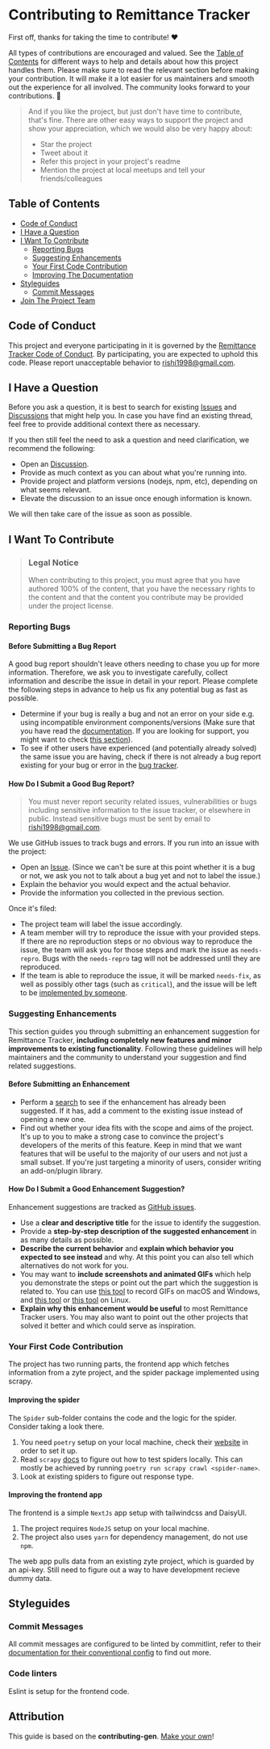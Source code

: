 <!-- omit in toc -->
# Contributing to Remittance Tracker

First off, thanks for taking the time to contribute! ❤️

All types of contributions are encouraged and valued. See the [Table of Contents](#table-of-contents) for different ways to help and details about how this project handles them. Please make sure to read the relevant section before making your contribution. It will make it a lot easier for us maintainers and smooth out the experience for all involved. The community looks forward to your contributions. 🎉

> And if you like the project, but just don't have time to contribute, that's fine. There are other easy ways to support the project and show your appreciation, which we would also be very happy about:
> - Star the project
> - Tweet about it
> - Refer this project in your project's readme
> - Mention the project at local meetups and tell your friends/colleagues

<!-- omit in toc -->
## Table of Contents

- [Code of Conduct](#code-of-conduct)
- [I Have a Question](#i-have-a-question)
- [I Want To Contribute](#i-want-to-contribute)
  - [Reporting Bugs](#reporting-bugs)
  - [Suggesting Enhancements](#suggesting-enhancements)
  - [Your First Code Contribution](#your-first-code-contribution)
  - [Improving The Documentation](#improving-the-documentation)
- [Styleguides](#styleguides)
  - [Commit Messages](#commit-messages)
- [Join The Project Team](#join-the-project-team)


## Code of Conduct

This project and everyone participating in it is governed by the
[Remittance Tracker Code of Conduct](https://github.com/Blakeinstein/Remit-Tracker/blob/master/CODE_OF_CONDUCT.md).
By participating, you are expected to uphold this code. Please report unacceptable behavior
to <rishi1998@gmail.com>.


## I Have a Question

Before you ask a question, it is best to search for existing [Issues](https://github.com/Blakeinstein/Remit-Tracker/issues) and [Discussions](https://github.com/Blakeinstein/Remit-Tracker/discussions) that might help you. In case you have find an existing thread, feel free to provide additional context there as necessary.

If you then still feel the need to ask a question and need clarification, we recommend the following:

- Open an [Discussion](https://github.com/Blakeinstein/Remit-Tracker/discussions/new).
- Provide as much context as you can about what you're running into.
- Provide project and platform versions (nodejs, npm, etc), depending on what seems relevant.
- Elevate the discussion to an issue once enough information is known.

We will then take care of the issue as soon as possible.

<!--
You might want to create a separate issue tag for questions and include it in this description. People should then tag their issues accordingly.

Depending on how large the project is, you may want to outsource the questioning, e.g. to Stack Overflow or Gitter. You may add additional contact and information possibilities:
- IRC
- Slack
- Gitter
- Stack Overflow tag
- Blog
- FAQ
- Roadmap
- E-Mail List
- Forum
-->

## I Want To Contribute

> ### Legal Notice <!-- omit in toc -->
> When contributing to this project, you must agree that you have authored 100% of the content, that you have the necessary rights to the content and that the content you contribute may be provided under the project license.

### Reporting Bugs

<!-- omit in toc -->
#### Before Submitting a Bug Report

A good bug report shouldn't leave others needing to chase you up for more information. Therefore, we ask you to investigate carefully, collect information and describe the issue in detail in your report. Please complete the following steps in advance to help us fix any potential bug as fast as possible.

- Determine if your bug is really a bug and not an error on your side e.g. using incompatible environment components/versions (Make sure that you have read the [documentation](). If you are looking for support, you might want to check [this section](#i-have-a-question)).
- To see if other users have experienced (and potentially already solved) the same issue you are having, check if there is not already a bug report existing for your bug or error in the [bug tracker](https://github.com/Blakeinstein/Remit-Tracker/issues?q=label%3Abug).

<!-- omit in toc -->
#### How Do I Submit a Good Bug Report?

> You must never report security related issues, vulnerabilities or bugs including sensitive information to the issue tracker, or elsewhere in public. Instead sensitive bugs must be sent by email to <rishi1998@gmail.com>.
<!-- You may add a PGP key to allow the messages to be sent encrypted as well. -->

We use GitHub issues to track bugs and errors. If you run into an issue with the project:

- Open an [Issue](https://github.com/Blakeinstein/Remit-Tracker/issues/new). (Since we can't be sure at this point whether it is a bug or not, we ask you not to talk about a bug yet and not to label the issue.)
- Explain the behavior you would expect and the actual behavior.
- Provide the information you collected in the previous section.

Once it's filed:

- The project team will label the issue accordingly.
- A team member will try to reproduce the issue with your provided steps. If there are no reproduction steps or no obvious way to reproduce the issue, the team will ask you for those steps and mark the issue as `needs-repro`. Bugs with the `needs-repro` tag will not be addressed until they are reproduced.
- If the team is able to reproduce the issue, it will be marked `needs-fix`, as well as possibly other tags (such as `critical`), and the issue will be left to be [implemented by someone](#your-first-code-contribution).

<!-- You might want to create an issue template for bugs and errors that can be used as a guide and that defines the structure of the information to be included. If you do so, reference it here in the description. -->


### Suggesting Enhancements

This section guides you through submitting an enhancement suggestion for Remittance Tracker, **including completely new features and minor improvements to existing functionality**. Following these guidelines will help maintainers and the community to understand your suggestion and find related suggestions.

<!-- omit in toc -->
#### Before Submitting an Enhancement

- Perform a [search](https://github.com/Blakeinstein/Remit-Tracker/issues) to see if the enhancement has already been suggested. If it has, add a comment to the existing issue instead of opening a new one.
- Find out whether your idea fits with the scope and aims of the project. It's up to you to make a strong case to convince the project's developers of the merits of this feature. Keep in mind that we want features that will be useful to the majority of our users and not just a small subset. If you're just targeting a minority of users, consider writing an add-on/plugin library.

<!-- omit in toc -->
#### How Do I Submit a Good Enhancement Suggestion?

Enhancement suggestions are tracked as [GitHub issues](https://github.com/Blakeinstein/Remit-Tracker//issues).

- Use a **clear and descriptive title** for the issue to identify the suggestion.
- Provide a **step-by-step description of the suggested enhancement** in as many details as possible.
- **Describe the current behavior** and **explain which behavior you expected to see instead** and why. At this point you can also tell which alternatives do not work for you.
- You may want to **include screenshots and animated GIFs** which help you demonstrate the steps or point out the part which the suggestion is related to. You can use [this tool](https://www.cockos.com/licecap/) to record GIFs on macOS and Windows, and [this tool](https://github.com/colinkeenan/silentcast) or [this tool](https://github.com/GNOME/byzanz) on Linux. <!-- this should only be included if the project has a GUI -->
- **Explain why this enhancement would be useful** to most Remittance Tracker users. You may also want to point out the other projects that solved it better and which could serve as inspiration.

<!-- You might want to create an issue template for enhancement suggestions that can be used as a guide and that defines the structure of the information to be included. If you do so, reference it here in the description. -->

### Your First Code Contribution
The project has two running parts, the frontend app which fetches information from a zyte project, and the spider package implemented using scrapy.

#### Improving the spider
The `Spider` sub-folder contains the code and the logic for the spider. Consider taking a look there.

1. You need `poetry` setup on your local machine, check their [website](https://python-poetry.org/) in order to set it up.
2. Read `scrapy` [docs](https://docs.scrapy.org/en/latest/) to figure out how to test spiders locally. This can mostly be achieved by running `poetry run scrapy crawl <spider-name>`.
3. Look at existing spiders to figure out response type.

#### Improving the frontend app
The frontend is a simple `NextJs` app setup with tailwindcss and DaisyUI.

1. The project requires `NodeJS` setup on your local machine.
2. The project also uses `yarn` for dependency management, do not use `npm`.

The web app pulls data from an existing zyte project, which is guarded by an api-key. Still need to figure out a way to have development
recieve dummy data.

<!-- TODO
include Setup of env, IDE and typical getting started instructions?

-->


## Styleguides
### Commit Messages
All commit messages are configured to be linted by commitlint, refer to their [documentation for their conventional config](https://github.com/conventional-changelog/commitlint/tree/master/%40commitlint/config-conventional) to find out more.

### Code linters
Eslint is setup for the frontend code.
<!-- TODO

-->


<!-- omit in toc -->
## Attribution
This guide is based on the **contributing-gen**. [Make your own](https://github.com/bttger/contributing-gen)!
